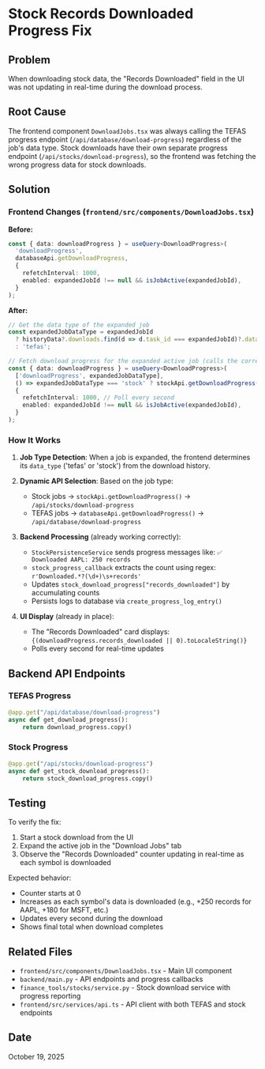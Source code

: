 # Stock Records Downloaded Progress Fix

## Problem
When downloading stock data, the "Records Downloaded" field in the UI was not updating in real-time during the download process.

## Root Cause
The frontend component `DownloadJobs.tsx` was always calling the TEFAS progress endpoint (`/api/database/download-progress`) regardless of the job's data type. Stock downloads have their own separate progress endpoint (`/api/stocks/download-progress`), so the frontend was fetching the wrong progress data for stock downloads.

## Solution

### Frontend Changes (`frontend/src/components/DownloadJobs.tsx`)

**Before:**
```typescript
const { data: downloadProgress } = useQuery<DownloadProgress>(
  'downloadProgress',
  databaseApi.getDownloadProgress,
  {
    refetchInterval: 1000,
    enabled: expandedJobId !== null && isJobActive(expandedJobId),
  }
);
```

**After:**
```typescript
// Get the data type of the expanded job
const expandedJobDataType = expandedJobId 
  ? historyData?.downloads.find(d => d.task_id === expandedJobId)?.data_type || 'tefas'
  : 'tefas';

// Fetch download progress for the expanded active job (calls the correct API based on job type)
const { data: downloadProgress } = useQuery<DownloadProgress>(
  ['downloadProgress', expandedJobDataType],
  () => expandedJobDataType === 'stock' ? stockApi.getDownloadProgress() : databaseApi.getDownloadProgress(),
  {
    refetchInterval: 1000, // Poll every second
    enabled: expandedJobId !== null && isJobActive(expandedJobId),
  }
);
```

### How It Works

1. **Job Type Detection**: When a job is expanded, the frontend determines its `data_type` ('tefas' or 'stock') from the download history.

2. **Dynamic API Selection**: Based on the job type:
   - Stock jobs → `stockApi.getDownloadProgress()` → `/api/stocks/download-progress`
   - TEFAS jobs → `databaseApi.getDownloadProgress()` → `/api/database/download-progress`

3. **Backend Processing** (already working correctly):
   - `StockPersistenceService` sends progress messages like: `✅ Downloaded AAPL: 250 records`
   - `stock_progress_callback` extracts the count using regex: `r'Downloaded.*?(\d+)\s+records'`
   - Updates `stock_download_progress["records_downloaded"]` by accumulating counts
   - Persists logs to database via `create_progress_log_entry()`

4. **UI Display** (already in place):
   - The "Records Downloaded" card displays: `{(downloadProgress.records_downloaded || 0).toLocaleString()}`
   - Polls every second for real-time updates

## Backend API Endpoints

### TEFAS Progress
```python
@app.get("/api/database/download-progress")
async def get_download_progress():
    return download_progress.copy()
```

### Stock Progress
```python
@app.get("/api/stocks/download-progress")
async def get_stock_download_progress():
    return stock_download_progress.copy()
```

## Testing

To verify the fix:
1. Start a stock download from the UI
2. Expand the active job in the "Download Jobs" tab
3. Observe the "Records Downloaded" counter updating in real-time as each symbol is downloaded

Expected behavior:
- Counter starts at 0
- Increases as each symbol's data is downloaded (e.g., +250 records for AAPL, +180 for MSFT, etc.)
- Updates every second during the download
- Shows final total when download completes

## Related Files

- `frontend/src/components/DownloadJobs.tsx` - Main UI component
- `backend/main.py` - API endpoints and progress callbacks
- `finance_tools/stocks/service.py` - Stock download service with progress reporting
- `frontend/src/services/api.ts` - API client with both TEFAS and stock endpoints

## Date
October 19, 2025

